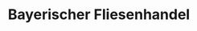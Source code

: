---
title: "Bayerischer Fliesenhandel"
url: /muenchen/bayerischer-fliesenhandel/
shop: Baustoffe
---